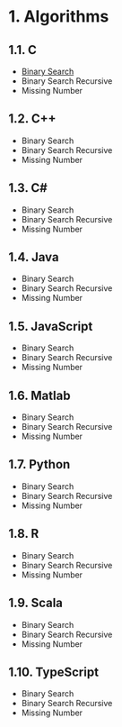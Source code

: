 # 1. Algorithms

## 1.1. C 
<ul>
    <li><a href="C/binary-search.c">Binary Search</a></li>
    <li>Binary Search Recursive</li>
    <li>Missing Number</li>
</ul>

## 1.2. C++
<ul>
    <li>Binary Search</li>
    <li>Binary Search Recursive</li>
    <li>Missing Number</li>
</ul>

## 1.3. C#
<ul>
    <li>Binary Search</li>
    <li>Binary Search Recursive</li>
    <li>Missing Number</li>
</ul>

## 1.4. Java
<ul>
    <li>Binary Search</li>
    <li>Binary Search Recursive</li>
    <li>Missing Number</li>
</ul>

## 1.5. JavaScript
<ul>
    <li>Binary Search</li>
    <li>Binary Search Recursive</li>
    <li>Missing Number</li>
</ul>

## 1.6. Matlab
<ul>
    <li>Binary Search</li>
    <li>Binary Search Recursive</li>
    <li>Missing Number</li>
</ul>

## 1.7. Python

<ul>
    <li>Binary Search</li>
    <li>Binary Search Recursive</li>
    <li>Missing Number</li>
</ul>

## 1.8. R
<ul>
    <li>Binary Search</li>
    <li>Binary Search Recursive</li>
    <li>Missing Number</li>
</ul>

## 1.9. Scala
<ul>
    <li>Binary Search</li>
    <li>Binary Search Recursive</li>
    <li>Missing Number</li>
</ul>

## 1.10. TypeScript
<ul>
    <li>Binary Search</li>
    <li>Binary Search Recursive</li>
    <li>Missing Number</li>
</ul>


